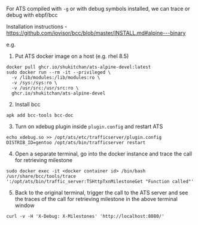 For ATS compiled with `-g` or with debug symbols installed, we can trace or debug with ebpf/bcc

Installation instructions - https://github.com/iovisor/bcc/blob/master/INSTALL.md#alpine---binary

e.g. 
1. Put ATS docker image on a host (e.g. rhel 8.5)
```
docker pull ghcr.io/shukitchan/ats-alpine-devel:latest
sudo docker run --rm -it --privileged \
  -v /lib/modules:/lib/modules:ro \
  -v /sys:/sys:ro \
  -v /usr/src:/usr/src:ro \
  ghcr.io/shukitchan/ats-alpine-devel
```

2. Install bcc
```
apk add bcc-tools bcc-doc
```

3. Turn on xdebug plugin inside `plugin.config` and restart ATS
```
echo xdebug.so >> /opt/ats/etc/trafficserver/plugin.config
DISTRIB_ID=gentoo /opt/ats/bin/trafficserver restart
```

4. Open a separate terminal, go into the docker instance and trace the call for retrieving milestone
```
sudo docker exec -it <docker container id> /bin/bash
/usr/share/bcc/tools/trace ':/opt/ats/bin/traffic_server:TSHttpTxnMilestoneGet "Function called"'
```

5. Back to the original terminal, trigger the call to the ATS server and see the traces of the call for retrieving milestone in the above terminal window
```
curl -v -H 'X-Debug: X-Milestones' 'http://localhost:8080/'
```
